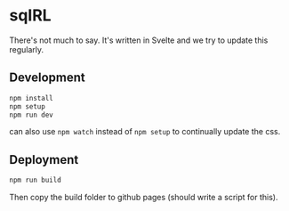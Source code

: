 # sqIRL

There's not much to say.
It's written in Svelte and we try to update this regularly.

## Development

```bash
npm install
npm setup
npm run dev
```

can also use ``npm watch`` instead of ``npm setup`` to continually update the css.

## Deployment

```bash
npm run build
```

Then copy the build folder to github pages (should write a script for this).

